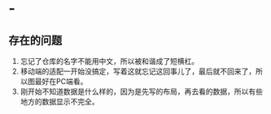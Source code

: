 # -
## 存在的问题

1. 忘记了仓库的名字不能用中文，所以被和谐成了短横杠。
2. 移动端的适配一开始没搞定，写着这就忘记这回事儿了，最后就不回来了，所以图最好在PC端看。
3. 刚开始不知道数据是什么样的，因为是先写的布局，再去看的数据，所以有些地方的数据显示不完全。
